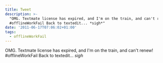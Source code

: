 ```yaml
---
title: Tweet
description: >-
  "OMG. Textmate license has expired, and I'm on the train, and can't renew!
  #offlineWorkFail Back to textedit... *sigh*"
date: '2011-06-17T07:06:02+01:00'
tags:
  - offlineWorkFail
---
```

OMG. Textmate license has expired, and I'm on the train, and can't renew! #offlineWorkFail Back to textedit... *sigh*
